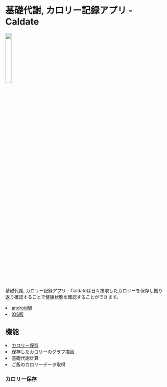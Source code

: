 
<h1>基礎代謝, カロリー記録アプリ - Caldate</h1>

<img src="https://user-images.githubusercontent.com/43976208/91845212-bb016580-ec93-11ea-913d-2a7c5fd5069f.png" width=20%>




<p>基礎代謝, カロリー記録アプリ - Caldateは日々摂取したカロリーを保存し振り返り確認することで健康状態を確認することができます。</p>
<ui>
    <li><a href="https://play.google.com/store/apps/details?id=com.makotoaoki.Caldate2">android版</a></li>
    <li><a href="https://apps.apple.com/us/app/id1487352735">iOS版</a></li>
</ui>

<h2>機能</h2>
<ui>
    <li><a href="#func1">カロリー保存</a></li>
    <li>保存したカロリーのグラフ描画</li>
    <li>基礎代謝計算</li>
    <li>ご飯のカロリーデータ取得</li>
</ui>

<h3 name="func1">カロリー保存</h3>
